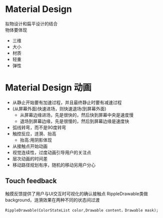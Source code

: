 # Material Design #
拟物设计和扁平设计的结合  
物体要体现
- 三维
- 大小
- 材质
- 轻重
- 弹性

# Material Design 动画 #
- 从静止开始要有加速过程，并且最终静止时要有减速过程
- (从屏幕外面)快速进场，则快速退场(到屏幕外面)
	- 从屏幕边缘进场，先是很快的，然后快到屏幕中央是速度慢
	- 退场到屏幕边缘，先是很慢的，然后到屏幕边缘是速度快
- 弧线转弯，而不是90度转弯
- 触控反应，涟漪、抬高
	- 抬高:用阴影体现
- 从接触点开始动画
- 视觉连续性，过度动画引导用户的关注点
- 层次动画的时间差
- 移动路径规划有序，随机的移动另用户分心

## Touch feedback ##
触摸反馈提供了用户与UI交互时可视化的确认接触点
RippleDrawable类做background，涟漪效果在两种不同的状态间过渡
	
	RippleDrawable(ColorStateList color,Drawable content，Drawable mask);

